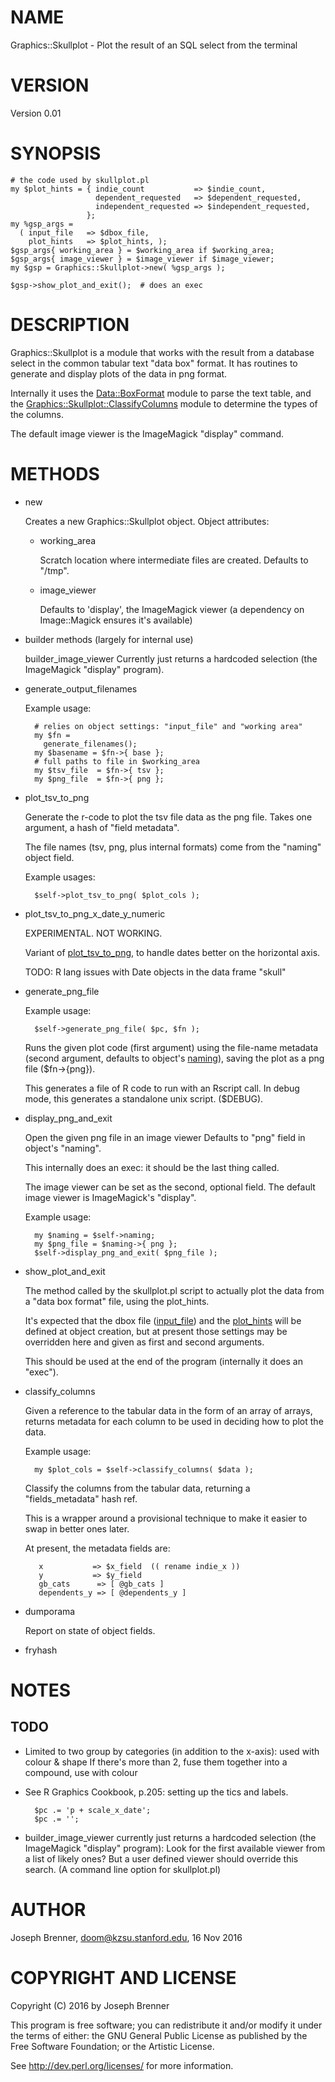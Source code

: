 # NAME

Graphics::Skullplot - Plot the result of an SQL select from the terminal

# VERSION

Version 0.01

# SYNOPSIS

    # the code used by skullplot.pl
    my $plot_hints = { indie_count           => $indie_count,
                       dependent_requested   => $dependent_requested,
                       independent_requested => $independent_requested,
                     };
    my %gsp_args = 
      ( input_file   => $dbox_file,
        plot_hints   => $plot_hints, );
    $gsp_args{ working_area } = $working_area if $working_area;
    $gsp_args{ image_viewer } = $image_viewer if $image_viewer;
    my $gsp = Graphics::Skullplot->new( %gsp_args );

    $gsp->show_plot_and_exit();  # does an exec 

# DESCRIPTION

Graphics::Skullplot is a module that works with the result from a database 
select in the common tabular text "data box" format. It has routines 
to generate and display plots of the data in png format.

Internally it uses the [Data::BoxFormat](https://metacpan.org/pod/Data::BoxFormat) module to parse the text table,
and the [Graphics::Skullplot::ClassifyColumns](https://metacpan.org/pod/Graphics::Skullplot::ClassifyColumns) module to determine the types of the columns.

The default image viewer is the ImageMagick "display" command.

# METHODS

- new

    Creates a new Graphics::Skullplot object.
    Object attributes:

    - working\_area

        Scratch location where intermediate files are created.
        Defaults to "/tmp".

    - image\_viewer

        Defaults to 'display', the ImageMagick viewer
        (a dependency on Image::Magick ensures it's available)

- builder methods (largely for internal use)

    builder\_image\_viewer Currently just returns a hardcoded selection
    (the ImageMagick "display" program).

- generate\_output\_filenames

    Example usage: 

        # relies on object settings: "input_file" and "working area"
        my $fn = 
          generate_filenames();
        my $basename = $fn->{ base };
        # full paths to file in $working_area
        my $tsv_file  = $fn->{ tsv };  
        my $png_file  = $fn->{ png };  

- plot\_tsv\_to\_png

    Generate the r-code to plot the tsv file data as the png file.
    Takes one argument, a hash of "field metadata".  

    The file names (tsv, png, plus internal formats) come from the
    "naming" object field.

    Example usages:  

        $self->plot_tsv_to_png( $plot_cols ); 

- plot\_tsv\_to\_png\_x\_date\_y\_numeric

    EXPERIMENTAL.  NOT WORKING.

    Variant of [plot\_tsv\_to\_png](https://metacpan.org/pod/plot_tsv_to_png), to handle dates better on the horizontal axis.

    TODO:  R lang issues with Date objects in the data frame "skull"

- generate\_png\_file

    Example usage:

        $self->generate_png_file( $pc, $fn );

    Runs the given plot code (first argument) using the file-name metadata
    (second argument, defaults to object's [naming](https://metacpan.org/pod/naming)), saving the 
    plot as a png file ($fn->{png}).

    This generates a file of R code to run with an Rscript call.
    In debug mode, this generates a standalone unix script. ($DEBUG).

- display\_png\_and\_exit

    Open the given png file in an image viewer
    Defaults to "png" field in object's "naming".

    This internally does an exec: it should be
    the last thing called.

    The image viewer can be set as the second, optional field.
    The default image viewer is ImageMagick's "display".

    Example usage:

        my $naming = $self->naming;
        my $png_file = $naming->{ png };
        $self->display_png_and_exit( $png_file );

- show\_plot\_and\_exit

    The method called by the skullplot.pl script to actually
    plot the data from a "data box format" file, using the 
    plot\_hints.

    It's expected that the dbox file ([input\_file](https://metacpan.org/pod/input_file)) and the
    [plot\_hints](https://metacpan.org/pod/plot_hints) will be defined at object creation, but at
    present those settings may be overridden here and given as
    first and second arguments.

    This should be used at the end of the program (internally 
    it does an "exec").

- classify\_columns

    Given a reference to the tabular data in the form of an array of arrays,
    returns metadata for each column to be used in deciding how to plot 
    the data.

    Example usage:

        my $plot_cols = $self->classify_columns( $data );

    Classify the columns from the tabular data, returning a "fields\_metadata" hash ref.

    This is a wrapper around a provisional technique to make it easier to swap in 
    better ones later.

    At present, the metadata fields are:

         x           => $x_field  (( rename indie_x ))
         y           => $y_field
         gb_cats      => [ @gb_cats ]
         dependents_y => [ @dependents_y ]

- dumporama

    Report on state of object fields.

- fryhash

# NOTES 

## TODO

- Limited to two group by categories (in addition to the x-axis): used with colour & shape
If there's more than 2, fuse them together into a compound, use with colour
- See R Graphics Cookbook, p.205: setting up the tics and labels.

        $pc .= 'p + scale_x_date';
        $pc .= '';

- builder\_image\_viewer currently just returns a hardcoded selection
(the ImageMagick "display" program):
Look for the first available viewer from a list of likely ones?
But a user defined viewer should override this search.
(A command line option for skullplot.pl)

# AUTHOR

Joseph Brenner, <doom@kzsu.stanford.edu>,
16 Nov 2016

# COPYRIGHT AND LICENSE

Copyright (C) 2016 by Joseph Brenner

This program is free software; you can redistribute it and/or modify it
under the terms of either: the GNU General Public License as published
by the Free Software Foundation; or the Artistic License.

See http://dev.perl.org/licenses/ for more information.
